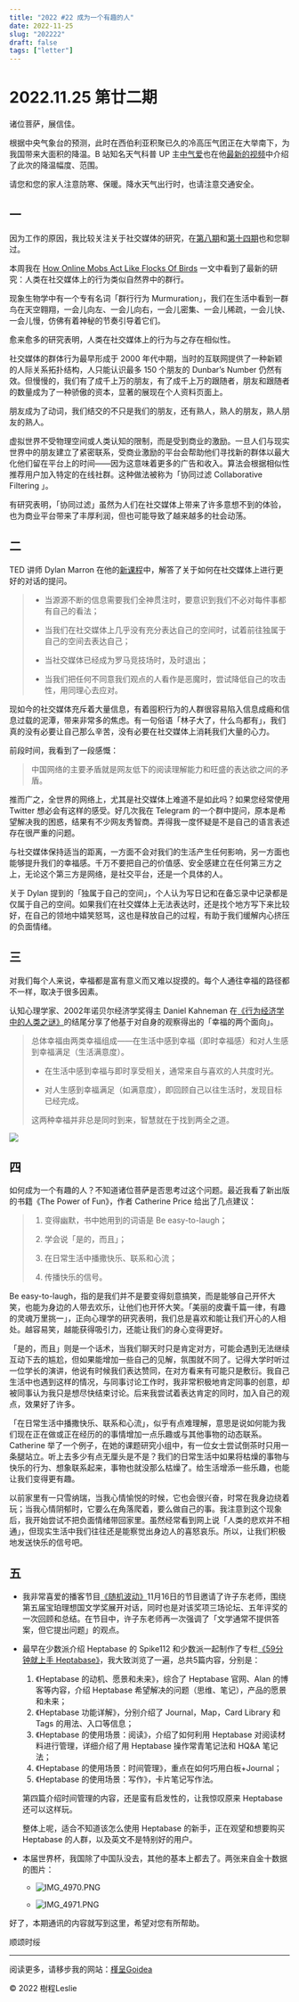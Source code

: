 ```yaml
---
title: "2022 #22 成为一个有趣的人"
date: 2022-11-25
slug: "202222"
draft: false
tags: ["letter"]
---
```



# 2022.11.25 第廿二期

诸位菩萨，展信佳。

根据中央气象台的预测，此时在西伯利亚积聚已久的冷高压气团正在大举南下，为我国带来大面积的降温。B 站知名天气科普 UP 主[中气爱](https://space.bilibili.com/547072854)也在他[最新的视频](https://www.bilibili.com/video/BV1284y1C79F/?vd_source=d864d6f9a3b2e72486e5b8e9c0c3f7e7)中介绍了此次的降温幅度、范围。

请您和您的家人注意防寒、保暖。降水天气出行时，也请注意交通安全。

## 一

因为工作的原因，我比较关注关于社交媒体的研究，在[第八期](https://ywkhzen.zhubai.love/posts/2168326077293277184)和[第十四期](https://ywkhzen.zhubai.love/posts/2189064171252129792)也和您聊过。

本周我在 [How Online Mobs Act Like Flocks Of Birds](https://www.noemamag.com/how-online-mobs-act-like-flocks-of-birds/) 一文中看到了最新的研究：人类在社交媒体上的行为类似自然界中的群行。

现象生物学中有一个专有名词「群行行为 Murmuration」，我们在生活中看到一群鸟在天空翱翔，一会儿向左、一会儿向右，一会儿密集、一会儿稀疏，一会儿快、一会儿慢，仿佛有着神秘的节奏引导着它们。

愈来愈多的研究表明，人类在社交媒体上的行为与之存在相似性。

社交媒体的群体行为最早形成于 2000 年代中期，当时的互联网提供了一种新颖的人际关系拓扑结构，人只能认识最多 150 个朋友的 Dunbar’s Number 仍然有效。但慢慢的，我们有了成千上万的朋友，有了成千上万的跟随者，朋友和跟随者的数量成为了一种骄傲的资本，显著的展现在个人资料页面上。

朋友成为了动词，我们结交的不只是我们的朋友，还有熟人，熟人的朋友，熟人朋友的熟人。

虚拟世界不受物理空间或人类认知的限制，而是受到商业的激励。一旦人们与现实世界中的朋友建立了紧密联系，受商业激励的平台会帮助他们寻找新的群体以最大化他们留在平台上的时间——因为这意味着更多的广告和收入。算法会根据相似性推荐用户加入特定的在线社群。这种做法被称为「协同过滤 Collaborative Filtering 」。

有研究表明，「协同过滤」虽然为人们在社交媒体上带来了许多意想不到的体验，也为商业平台带来了丰厚利润，但也可能导致了越来越多的社会动荡。

## 二

TED 讲师 Dylan Marron 在他的[新课程](https://ideas.ted.com/how-to-have-better-conversations-on-social-media-really/)中，解答了关于如何在社交媒体上进行更好的对话的提问。

> * 当源源不断的信息需要我们全神贯注时，要意识到我们不必对每件事都有自己的看法；
>
> * 当我们在社交媒体上几乎没有充分表达自己的空间时，试着前往独属于自己的空间去表达自己；
>
> * 当社交媒体已经成为罗马竞技场时，及时退出；
>
> * 当我们把任何不同意我们观点的人看作是恶魔时，尝试降低自己的攻击性，用同理心去应对。

现如今的社交媒体充斥着大量信息，有着囤积行为的人群很容易陷入信息成瘾和信息过载的泥潭，带来非常多的焦虑。有一句俗语「林子大了，什么鸟都有」，我们真的没有必要让自己那么辛苦，没有必要在社交媒体上消耗我们大量的心力。

前段时间，我看到了一段感慨：

> 中国网络的主要矛盾就是网友低下的阅读理解能力和旺盛的表达欲之间的矛盾。

推而广之，全世界的网络上，尤其是社交媒体上难道不是如此吗？如果您经常使用 Twitter 想必会有这样的感受。好几次我在 Telegram 的一个群中提问，原本是希望解决我的困惑，结果有不少网友秀智商。弄得我一度怀疑是不是自己的语言表述存在很严重的问题。

与社交媒体保持适当的距离，一方面不会对我们的生活产生任何影响，另一方面也能够提升我们的幸福感。千万不要把自己的价值感、安全感建立在任何第三方之上，无论这个第三方是网络，是社交平台，还是一个具体的人。

关于 Dylan 提到的「独属于自己的空间」，个人认为写日记和在备忘录中记录都是仅属于自己的空间。如果我们在社交媒体上无法表达时，还是找个地方写下来比较好，在自己的领地中嬉笑怒骂，这也是释放自己的过程，有助于我们缓解内心挤压的负面情绪。

## 三

对我们每个人来说，幸福都是富有意义而又难以捉摸的。每个人通往幸福的路径都不一样，取决于很多因素。

认知心理学家、2002年诺贝尔经济学奖得主 Daniel Kahneman 在[《行为经济学中的人类之谜》](https://mp.weixin.qq.com/s/fogosplfro4flJWrPr8lxg)的结尾分享了他基于对自身的观察得出的「幸福的两个面向」。

> 总体幸福由两类幸福组成——在生活中感到幸福（即时幸福感）和对人生感到幸福满足（生活满意度）。
>
> * 在生活中感到幸福与即时享受相关，通常来自与喜欢的人共度时光。
>
> * 对人生感到幸福满足（如满意度），即回顾自己以往生活时，发现目标已经完成。
>
> 这两种幸福并非总是同时到来，智慧就在于找到两全之道。

![](https://hhzz-1300713987.cos.na-siliconvalley.myqcloud.com/2022/11/25/6380431658108.png)

## 四

如何成为一个有趣的人？不知道诸位菩萨是否思考过这个问题。最近我看了新出版的书籍《The Power of Fun》，作者 Catherine Price 给出了几点建议：

> 1. 变得幽默，书中她用到的词语是 Be easy-to-laugh；
>
> 2. 学会说「是的，而且」；
>
> 3. 在日常生活中播撒快乐、联系和心流；
>
> 4. 传播快乐的信号。

Be easy-to-laugh，指的是我们并不是要变得刻意搞笑，而是能够自己开怀大笑，也能为身边的人带去欢乐，让他们也开怀大笑。「美丽的皮囊千篇一律，有趣的灵魂万里挑一」，正向心理学的研究表明，我们总是喜欢和能让我们开心的人相处。越容易笑，越能获得吸引力，还能让我们的身心变得更好。

「是的，而且」则是一个话术，当我们聊天时只是肯定对方，可能会遇到无法继续互动下去的尴尬，但如果能增加一些自己的见解，氛围就不同了。记得大学时听过一位学长的演讲，他说有时候我们表达赞同，在对方看来有可能只是敷衍。我自己生活中也遇到这样的情况，与同事讨论工作时，我非常积极地肯定同事的创意，却被同事认为我只是想尽快结束讨论。后来我尝试着表达肯定的同时，加入自己的观点，效果好了许多。

「在日常生活中播撒快乐、联系和心流」，似乎有点难理解，意思是说如何能为我们现在正在做或正在经历的的事情增加一点乐趣或与其他事物的动态联系。Catherine 举了一个例子，在她的课题研究小组中，有一位女士尝试倒茶时只用一条腿站立。听上去多少有点无厘头是不是？我们的日常生活中如果将枯燥的事物与快乐的行为、想象联系起来，事物也就没那么枯燥了。给生活增添一些乐趣，也能让我们变得更有趣。

以前家里有一只雪纳瑞，当我心情愉悦的时候，它也会很兴奋，时常在我身边绕着玩；当我心情阴郁时，它要么在角落爬着，要么做自己的事。我注意到这个现象后，我开始尝试不把负面情绪带回家里。虽然经常看到网上说「人类的悲欢并不相通」，但现实生活中我们往往还是能察觉出身边人的喜怒哀乐。所以，让我们积极地发送快乐的信号吧。

## 五

* 我非常喜爱的播客节目[《随机波动》](https://www.stovol.club/baopo2022)11月16日的节目邀请了许子东老师，围绕第五届宝珀理想国文学奖展开对话，同时也是对该奖项三场论坛、五年评奖的一次回顾和总结。在节目中，许子东老师再一次强调了「文学通常不提供答案，但它提出问题」的观点。

* 最早在少数派介绍 Heptabase 的 Spike112 和少数派一起制作了专栏[《59分钟就上手 Heptabase》](https://sspai.com/series/289)，我大致浏览了一遍，总共5篇内容，分别是：

  1. 《Heptabase 的动机、愿景和未来》，综合了 Heptabase 官网、Alan 的博客等内容，介绍 Heptabase 希望解决的问题（思维、笔记），产品的愿景和未来；
  2. 《Heptabase 功能详解》，分别介绍了 Journal，Map，Card Library 和 Tags 的用法、入口等信息；
  3. 《Heptabase 的使用场景：阅读》，介绍了如何利用 Heptabase 对阅读材料进行管理，详细介绍了用 Heptabase 操作常青笔记法和 HQ&A 笔记法；
  4. 《Heptabase 的使用场景：时间管理》，重点在如何巧用白板\+Journal；
  5. 《Heptabase 的使用场景：写作》，卡片笔记写作法。

  第四篇介绍时间管理的内容，还是蛮有启发性的，让我惊叹原来 Heptabase 还可以这样玩。

  整体上呢，适合不知道该怎么使用 Heptabase 的新手，正在观望和想要购买 Heptabase 的人群，以及英文不是特别好的用户。

* 本届世界杯，我国除了中国队没去，其他的基本上都去了。两张来自金十数据的图片：

  * ![IMG_4970.PNG](https://hhzz-1300713987.cos.na-siliconvalley.myqcloud.com/2022/11/24/637f6800a8494.png)

  * ![IMG_4971.PNG](https://hhzz-1300713987.cos.na-siliconvalley.myqcloud.com/2022/11/24/637f67d60fd91.png)


好了，本期通讯的内容就写到这里，希望对您有所帮助。

顺颂时绥

---

阅读更多，请移步我的网站：[槿呈Goidea](https://www.justgoidea.com/)

© 2022 樹程Leslie
